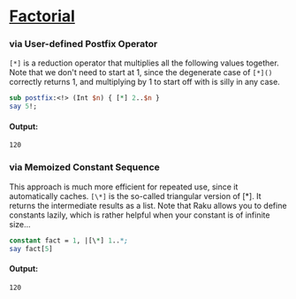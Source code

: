 [1]: https://rosettacode.org/wiki/Factorial

# [Factorial][1]





### via User-defined Postfix Operator



`[*]` is a reduction operator that multiplies all the following values together. Note that we don't need to start at 1, since the degenerate case of `[*]()` correctly returns 1, and multiplying by 1 to start off with is silly in any case.

```perl
sub postfix:<!> (Int $n) { [*] 2..$n }
say 5!;
```

#### Output:
```
120
```


### via Memoized Constant Sequence



This approach is much more efficient for repeated use, since it automatically caches.  `[\*]` is the so-called triangular version of [\*].  It returns the intermediate results as a list.  Note that Raku allows you to define constants lazily, which is rather helpful when your constant is of infinite size...

```perl
constant fact = 1, |[\*] 1..*;
say fact[5]
```

#### Output:
```
120
```

